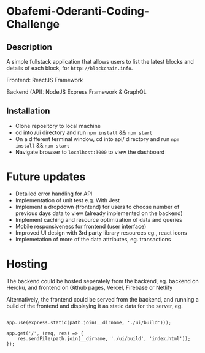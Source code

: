 # Obafemi-Oderanti-Coding-Challenge

## Description
A simple fullstack application that allows users to list the latest blocks and details of each block, for `http://blockchain.info`.

Frontend: ReactJS Framework

Backend (API): NodeJS Express Framework & GraphQL

## Installation
- Clone repository to local machine
- cd into /ui directory and run `npm install` && `npm start`
- On a different terminal window, cd into api/ directory and run `npm install` && `npm start`
- Navigate browser to `localhost:3000` to view the dashboard


# Future updates
- Detailed error handling for API
- Implementation of unit test e.g. With Jest
- Implement a dropdown (frontend) for users to choose number of previous days data to view (already implemented on the backend)
- Implement caching and resource optimization of data and queries
- Mobile responsiveness for frontend (user interface)
- Improved UI design with 3rd party library resources eg., react icons
- Implemetation of more of the data attributes, eg. transactions

# Hosting
The backend could be hosted seperately from the backend, eg. backend on Heroku, and frontend on Github pages, Vercel, Firebase or Netlify

Alternatively, the frontend could be served from the backend, and running a build of the frontend and displaying it as static data for the server, eg.

```

app.use(express.static(path.join(__dirname, './ui/build')));

```

```
app.get('/', (req, res) => {
    res.sendFile(path.join(__dirname, './ui/build', 'index.html'));
});

```